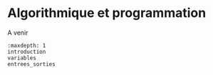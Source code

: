 <!-- Copyright 2024 Maxime Jan <maxime.jan@edufr.ch> -->
<!-- SPDX-License-Identifier: CC-BY-NC-SA-4.0 -->

# Algorithmique et programmation

A venir

```{toctree}
:maxdepth: 1
introduction
variables
entrees_sorties
```

